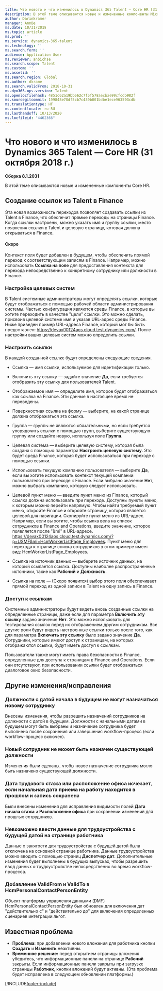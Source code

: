 ```yaml
---
title: Что нового и что изменилось в Dynamics 365 Talent — Core HR (31 октября 2018 г.)
description: В этой теме описываются новые и измененные компоненты Microsoft Dynamics 365 Talent - Core HR.
author: Darinkramer
manager: AnnBe
ms.date: 10/31/2018
ms.topic: article
ms.prod: ''
ms.service: dynamics-365-talent
ms.technology: ''
ms.search.form: ''
audience: Application User
ms.reviewer: anbichse
ms.search.scope: Talent
ms.custom: ''
ms.assetid: ''
ms.search.region: Global
ms.author: dkrame
ms.search.validFrom: 2018-10-31
ms.dyn365.ops.version: Talent
ms.openlocfilehash: 4851c62a19bb562c7f5f578aecbae99cfcdb982f
ms.sourcegitcommit: 199848e78df5cb7c439b001bdbe1ece963593cdb
ms.translationtype: HT
ms.contentlocale: ru-RU
ms.lasthandoff: 10/13/2020
ms.locfileid: "4462366"
---
```

# <a name="whats-new-or-changed-in-dynamics-365-talent---core-hr-october-31-2018"></a>Что нового и что изменилось в Dynamics 365 Talent — Core HR (31 октября 2018 г.)

**Сборка 8.1.2031**

В этой теме описываются новые и измененные компоненты Core HR.

## <a name="create-links-from-talent-to-finance"></a>Создание ссылок из Talent в Finance
Эта новая возможность переходов позволяет создавать ссылки из Talent в Finance, что обеспечит прямые переходы на страницы Finance. Когда ссылки настроены, можно указать имя и группу ссылки, место появления ссылки в Talent и целевую страницу, которая должна открываться в Finance.

#### <a name="coming-soon"></a>Скоро
Контекст поля будет добавлен в будущем, чтобы обеспечить прямой переход к соответствующим записям в Finance. Например, можно использовать **Ссылка на поле** для предоставления контекста для перехода непосредственно к конкретному сотруднику или должности в Finance.

### <a name="configure-target-systems"></a>Настройка целевых систем

В Talent системные администраторы могут определять ссылки, которые будут отображаться с помощью рабочей области администрирования системы. Частью конфигурация являются среды Finance, в которые вы хотите переходить в качестве "цели" ссылки. Это можно сделать, присвоив целевой системе имя и указав URL-адрес среды Finance. Ниже приведен пример URL-адреса Finance, который мог бы быть предоставлен: https://devax00124aos.cloud.test.dynamics.com/. После настройки ваших целевых систем можно определить ссылки.

### <a name="configure-links"></a>Настроить ссылки

В каждой созданной ссылке будут определены следующие сведения.

- Ссылка — имя ссылки, используемое для идентификации только.

- Включить эту ссылку — задайте значение **Да**, если требуется отобразить эту ссылку для пользователей Talent.

- Отображаемое имя — определите имя, которое будет отображаться как ссылка на Finance. Эти данные в настоящее время не переведены.

- Поверхностная ссылка на форму — выберите, на какой странице должна отображаться эта ссылка.

- Группа — группы не являются обязательными, но если требуется упорядочить ссылки с помощью групп, выберите существующую группу или создайте новую, используя поле **Группа**.

- Целевая система — выберите целевую систему, которая была создана с помощью параметра **Настроить целевую систему**. Это будет среда Finance, которая будет использоваться при переходе с помощью ссылки.

- Использовать текущую компанию пользователя — выберите **Да**, если вы хотите использовать контекст текущей компании пользователя при переходе к Finance. Если выбрано значение **Нет**, можно выбрать компанию, которую следует использовать.

- Целевой пункт меню — введите пункт меню из Finance, который ссылка должна использовать при переходе. Доступны пункты меню, к которым можно перейти напрямую. Чтобы найти требуемый пункт меню, откройте Finance и откройте страницу, которая является целевой для навигации. Скопируйте пункт меню из URL-адрес. Например, если вы хотите, чтобы ссылка вела на список сотрудников в Finance and Operations, введите значение, которое появляется после "&mi" в URL-адресе. https://devax00124aos.cloud.test.dynamics.com/?p=USMF&mi=HcmWorkerListPage_Employees. Пункт меню для перехода к странице списка сотрудников в этом примере имеет вид: HcmWorkerListPage_Employees.

- Ссылка на источник данных — выберите источник данных, на который ссылается ссылка. Доступны наиболее распространенные источники, такие как **Рабочий** и **Должность**.

- Ссылка на поле — (Скоро появится) выбор этого поля обеспечивает прямой переход из одной записи в Talent на одну запись в Finance.

### <a name="access-to-links"></a>Доступ к ссылкам

Системные администраторы будут видеть вновь созданные ссылки на определенные страницы, даже если для параметра **Включить эту ссылку** задано значение **Нет**. Это можно использовать для тестирования ссылок перед их отображением другим сотрудникам. Все другие роли будут видеть настроенные ссылки только после того, как для параметра **Включить эту ссылку** было задано значение **Да**. Сотрудники, которые имеют доступ к страницам, на которых отображаются ссылки, будут иметь доступ к ссылкам.

Пользователи также могут иметь права безопасности в Finance, определенные для доступа к страницам в Finance and Operations. Если они отсутствуют, при использовании ссылки будет отображаться диалоговое окно безопасности.


## <a name="other-changesfixes"></a>Другие изменения/исправления

### <a name="positions-with-a-future-start-date-cannot-be-assigned-to-a-new-employee"></a>Должности с датой начала в будущем не могут назначаться новому сотруднику

Внесены изменения, чтобы разрешить назначений сотрудников на должности с датой в будущем. Должности с начальными датами в будущем могут быть выбраны и назначение сотрудника будет выполнено после сохранения или завершения workflow-процесс (если workflow-процесс включен).

### <a name="new-employee-cannot-be-assigned-existing-position"></a>Новый сотрудник не может быть назначен существующей должности

Изменения были сделаны, чтобы новое назначение сотрудника могло быть назначено существующей должности.

### <a name="seniority-dateoffice-location-disappears-when-the-employment-start-date-is-in-the-past-and-the-record-is-saved"></a>Дата трудового стажа или расположение офиса исчезает, если начальная дата приема на работу находится в прошлом и запись сохранена

Были внесены изменения для исправления видимости полей **Дата начала стажа** и **Расположение офиса** при сохранении изменений для прошлых сотрудников.

### <a name="cant-enter-data-for-future-dated-employments-on-the-worker-page"></a>Невозможно ввести данные для трудоустройства с будущей датой на странице работника

Данные о занятости для трудоустройства с будущей датой была отключена на основной странице работника. Данные трудоустройства можно вводить с помощью страниц **Диспетчер дат**. Дополнительные изменения будет выполнены в будущих выпусках, чтобы разрешить ввод данных о трудоустройстве непосредственно во время workflow-процесса.

### <a name="add-validfrom-and-validto-to-hcmpersonalcontactpersonentity"></a>Добавление ValidFrom и ValidTo в HcmPersonalContactPersonEntity

Объект платформы управления данными (DMF) HcmPersonalContactPersonEntity был обновлен для включения дат "действительно с" и "действительно до" для включения определенных сценариев интеграции льгот. 

## <a name="known-issue"></a>Известная проблема
- **Проблема**: при добавлении нового вложения для работника кнопки **Создать** и **Изменить** неактивны. 
- **Временное решение:** перед открытием страницы вложения убедитесь, что информационные панели на странице **Рабочий** закрыты. Если информационные панели закрыты при загрузке страницы **Работник**, кнопки вложений будут активны. (Эта проблема будет исправлена в следующем обновлении платформы.)


[!INCLUDE[footer-include](../includes/footer-banner.md)]